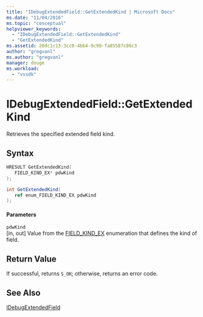 ```yaml
---
title: "IDebugExtendedField::GetExtendedKind | Microsoft Docs"
ms.date: "11/04/2016"
ms.topic: "conceptual"
helpviewer_keywords: 
  - "IDebugExtendedField::GetExtendedKind"
  - "GetExtendedKind"
ms.assetid: 20dc1c13-3cc0-4bb4-9c99-fa85587c86c3
author: "gregvanl"
ms.author: "gregvanl"
manager: douge
ms.workload: 
  - "vssdk"
---
```

# IDebugExtendedField::GetExtendedKind
Retrieves the specified extended field kind.  
  
## Syntax  
  
```cpp  
HRESULT GetExtendedKind(  
   FIELD_KIND_EX* pdwKind  
);  
```  
  
```csharp  
int GetExtendedKind(  
   ref enum_FIELD_KIND_EX pdwKind  
);  
```  
  
#### Parameters  
 `pdwKind`  
 [in, out] Value from the [FIELD_KIND_EX](../../../extensibility/debugger/reference/field-kind-ex.md) enumeration that defines the kind of field.  
  
## Return Value  
 If successful, returns `S_OK`; otherwise, returns an error code.  
  
## See Also  
 [IDebugExtendedField](../../../extensibility/debugger/reference/idebugextendedfield.md)